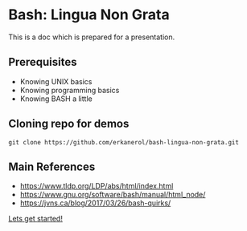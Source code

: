 # Bash: Lingua Non Grata

This is a doc which is prepared for a presentation.


## Prerequisites

- Knowing UNIX basics
- Knowing programming basics
- Knowing BASH a little

## Cloning repo for demos
```
git clone https://github.com/erkanerol/bash-lingua-non-grata.git
```

## Main References

- https://www.tldp.org/LDP/abs/html/index.html
- https://www.gnu.org/software/bash/manual/html_node/
- https://jvns.ca/blog/2017/03/26/bash-quirks/

[Lets get started!](/slides/intro/aboutme)